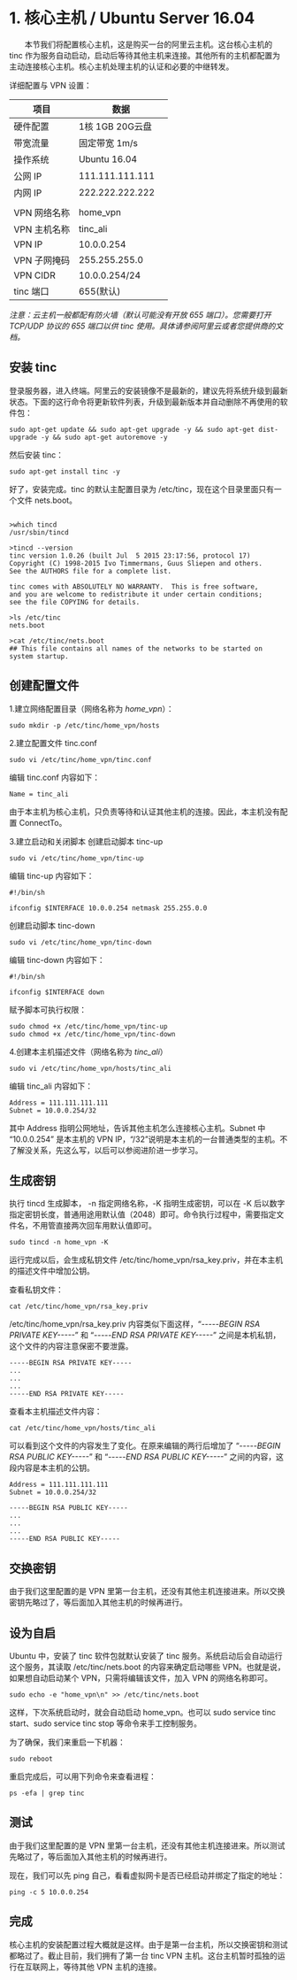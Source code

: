 # 1. 核心主机 / Ubuntu Server 16.04

　　本节我们将配置核心主机，这是购买一台的阿里云主机。这台核心主机的 tinc 作为服务自动启动，启动后等待其他主机来连接。其他所有的主机都配置为主动连接核心主机。核心主机处理主机的认证和必要的中继转发。


详细配置与 VPN 设置：

| 项目 | 数据 |
| --------   | -----   |
| 硬件配置     | 1核 1GB 20G云盘　|
| 带宽流量     | 固定带宽 1m/s　|
| 操作系统     | Ubuntu 16.04　|
| 公网 IP      | 111.111.111.111　|
| 内网 IP      | 222.222.222.222　|
|  |   |
| VPN 网络名称  | home_vpn　|
| VPN 主机名称  | tinc_ali　|
| VPN IP       | 10.0.0.254　|
| VPN 子网掩码  | 255.255.255.0　|
| VPN CIDR     | 10.0.0.254/24　|
| tinc 端口     | 655(默认)　|

*注意：云主机一般都配有防火墙（默认可能没有开放 655 端口）。您需要打开 TCP/UDP 协议的 655 端口以供 tinc 使用。具体请参阅阿里云或者您提供商的文档。*



## 安装 tinc

登录服务器，进入终端。阿里云的安装镜像不是最新的，建议先将系统升级到最新状态。下面的这行命令将更新软件列表，升级到最新版本并自动删除不再使用的软件包：

```
sudo apt-get update && sudo apt-get upgrade -y && sudo apt-get dist-upgrade -y && sudo apt-get autoremove -y
```
然后安装 tinc：
```
sudo apt-get install tinc -y
```

好了，安装完成。tinc 的默认主配置目录为 /etc/tinc，现在这个目录里面只有一个文件 nets.boot。

```

>which tincd
/usr/sbin/tincd

>tincd --version
tinc version 1.0.26 (built Jul  5 2015 23:17:56, protocol 17)
Copyright (C) 1998-2015 Ivo Timmermans, Guus Sliepen and others.
See the AUTHORS file for a complete list.

tinc comes with ABSOLUTELY NO WARRANTY.  This is free software,
and you are welcome to redistribute it under certain conditions;
see the file COPYING for details.

>ls /etc/tinc
nets.boot

>cat /etc/tinc/nets.boot
## This file contains all names of the networks to be started on system startup.

```



## 创建配置文件

1.建立网络配置目录（网络名称为 *home_vpn*）：

```
sudo mkdir -p /etc/tinc/home_vpn/hosts
```



2.建立配置文件 tinc.conf

```
sudo vi /etc/tinc/home_vpn/tinc.conf
```
编辑 tinc.conf 内容如下：
```
Name = tinc_ali
```

由于本主机为核心主机，只负责等待和认证其他主机的连接。因此，本主机没有配置 ConnectTo。



3.建立启动和关闭脚本
创建启动脚本 tinc-up

```
sudo vi /etc/tinc/home_vpn/tinc-up
```
编辑 tinc-up 内容如下：
```
#!/bin/sh

ifconfig $INTERFACE 10.0.0.254 netmask 255.255.0.0
```
创建启动脚本 tinc-down

```
sudo vi /etc/tinc/home_vpn/tinc-down
```
编辑 tinc-down 内容如下：
```
#!/bin/sh

ifconfig $INTERFACE down
```
赋予脚本可执行权限：
```
sudo chmod +x /etc/tinc/home_vpn/tinc-up
sudo chmod +x /etc/tinc/home_vpn/tinc-down
```



4.创建本主机描述文件（网络名称为 *tinc_ali*）

```
sudo vi /etc/tinc/home_vpn/hosts/tinc_ali
```

编辑 tinc_ali 内容如下：

```
Address = 111.111.111.111
Subnet = 10.0.0.254/32
```

其中 Address 指明公网地址，告诉其他主机怎么连接核心主机。Subnet 中 “10.0.0.254” 是本主机的 VPN IP，“/32”说明是本主机的一台普通类型的主机。不了解没关系，先这么写，以后可以参阅进阶进一步学习。



## 生成密钥
执行 tincd 生成脚本， -n 指定网络名称，-K 指明生成密钥，可以在 -K 后以数字指定密钥长度，普通用途用默认值（2048）即可。命令执行过程中，需要指定文件名，不用管直接两次回车用默认值即可。
```
sudo tincd -n home_vpn -K
```

运行完成以后，会生成私钥文件 /etc/tinc/home_vpn/rsa_key.priv，并在本主机的描述文件中增加公钥。



查看私钥文件：

```
cat /etc/tinc/home_vpn/rsa_key.priv 
```
/etc/tinc/home_vpn/rsa_key.priv 内容类似下面这样，“*-----BEGIN RSA PRIVATE KEY-----*” 和 “*-----END RSA PRIVATE KEY-----*” 之间是本机私钥，这个文件的内容注意保密不要泄露。

```
-----BEGIN RSA PRIVATE KEY-----
...
...
...
-----END RSA PRIVATE KEY-----
```


查看本主机描述文件内容：

```
cat /etc/tinc/home_vpn/hosts/tinc_ali 
```
可以看到这个文件的内容发生了变化。在原来编辑的两行后增加了 “*-----BEGIN RSA PUBLIC KEY-----*” 和 “*-----END RSA PUBLIC KEY-----*” 之间的内容，这段内容是本主机的公钥。

```
Address = 111.111.111.111
Subnet = 10.0.0.254/32

-----BEGIN RSA PUBLIC KEY-----
...
...
...
-----END RSA PUBLIC KEY-----
```



## 交换密钥

由于我们这里配置的是 VPN 里第一台主机，还没有其他主机连接进来。所以交换密钥先略过了，等后面加入其他主机的时候再进行。



## 设为自启

Ubuntu 中，安装了 tinc 软件包就默认安装了 tinc 服务。系统启动后会自动运行这个服务，其读取 /etc/tinc/nets.boot 的内容来确定启动哪些 VPN。也就是说，如果想自动启动某个 VPN，只需将编辑该文件，加入 VPN 的网络名称即可。

```
sudo echo -e "home_vpn\n" >> /etc/tinc/nets.boot
```
这样，下次系统启动时，就会自动启动 home_vpn。也可以 sudo service tinc start、sudo service tinc stop 等命令来手工控制服务。

为了确保，我们来重启一下机器：

```
sudo reboot
```

重启完成后，可以用下列命令来查看进程：

```
ps -efa | grep tinc
```





## 测试

由于我们这里配置的是 VPN 里第一台主机，还没有其他主机连接进来。所以测试先略过了，等后面加入其他主机的时候再进行。

现在，我们可以先 ping 自己，看看虚拟网卡是否已经启动并绑定了指定的地址：

```
ping -c 5 10.0.0.254 
```



## 完成

核心主机的安装配置过程大概就是这样。由于是第一台主机，所以交换密钥和测试都略过了。截止目前，我们拥有了第一台 tinc VPN 主机。这台主机暂时孤独的运行在互联网上，等待其他 VPN 主机的连接。

